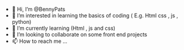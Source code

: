 - 👋 Hi, I’m @BennyPats
- 👀 I’m interested in learning the basics of coding ( E.g. Html css , js , python)
- 🌱 I’m currently learning (Html , js and css)
- 💞️ I’m looking to collaborate on some front end projects
- 📫 How to reach me ...

<!---
BennyPats/BennyPats is a ✨ special ✨ repository because its `README.md` (this file) appears on your GitHub profile.
You can click the Preview link to take a look at your changes.
--->
